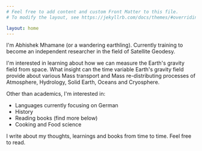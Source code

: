 ```yaml
---
# Feel free to add content and custom Front Matter to this file.
# To modify the layout, see https://jekyllrb.com/docs/themes/#overriding-theme-defaults

layout: home
---
```


I'm Abhishek Mhamane (or a wandering earthling). Currently training to become an independent researcher in the field of Satellite Geodesy.

I'm interested in learning about how we can measure the Earth's gravity field from space. What insight can the time variable Earth's gravity field provide about various Mass transport and Mass re-distributing processes of Atmosphere, Hydrology, Solid Earth, Oceans and Cryosphere.

Other than academics, I'm interested in:
- Languages currently focusing on German
- History
- Reading books (find more below)
- Cooking and Food science

I write about my thoughts, learnings and books from time to time. Feel free to read. 